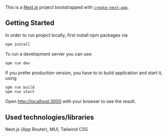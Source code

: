 This is a [Next.js](https://nextjs.org) project bootstrapped with [`create-next-app`](https://nextjs.org/docs/app/api-reference/cli/create-next-app).

## Getting Started

In order to run project locally, first install npm packages via

```bash
npm install
```

To run a development server you can use:

```bash
npm run dev
```

If you prefer production version, you have to to build application and start it, using

```bash
npm run build
npm run start
```

Open [http://localhost:3000](http://localhost:3000) with your browser to see the result.

## Used technologies/libraries

Next.js (App Router), MUI, Tailwind CSS
